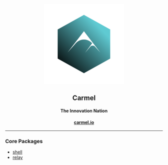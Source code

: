 <p align="center"> <img src="https://raw.githubusercontent.com/fluidtrends/carmel/master/logo.svg" width="256px">
<h2 align="center"> Carmel </h2>
<h4 align="center"> 
The Innovation Nation
</h4>
<h4 align="center"> <a align="center" href="https://carmel.io">carmel.io</a> </h4>
</p>
    
<hr/>

### Core Packages

* [shell](packages/sh)
* [relay](packages/relay)

